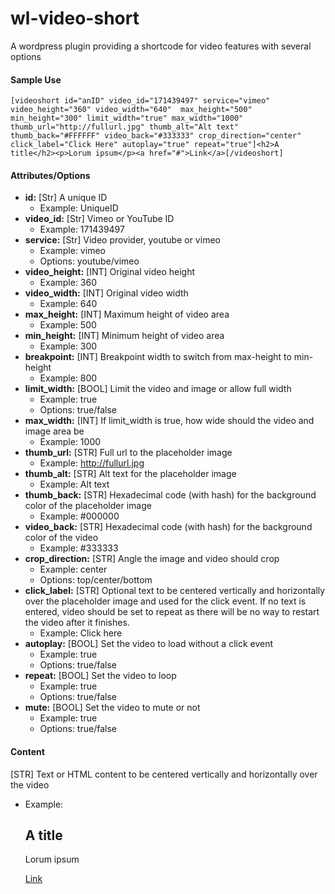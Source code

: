 # wl-video-short
A wordpress plugin providing a shortcode for video features with several options

#### Sample Use
```
[videoshort id="anID" video_id="171439497" service="vimeo" video_height="360" video_width="640"  max_height="500" min_height="300" limit_width="true" max_width="1000"  thumb_url="http://fullurl.jpg" thumb_alt="Alt text" thumb_back="#FFFFFF" video_back="#333333" crop_direction="center" click_label="Click Here" autoplay="true" repeat="true"]<h2>A title</h2><p>Lorum ipsum</p><a href="#">Link</a>[/videoshort]
```

#### Attributes/Options
- **id:** [Str] A unique ID
  - Example: UniqueID
- **video_id:** [Str] Vimeo or YouTube ID
  - Example: 171439497
- **service:** [Str] Video provider, youtube or vimeo
  - Example: vimeo
  - Options: youtube/vimeo
- **video_height:** [INT] Original video height
  - Example: 360
- **video_width:** [INT] Original video width
  - Example: 640
- **max_height:** [INT] Maximum height of video area
  - Example: 500
- **min_height:** [INT] Minimum height of video area
  - Example: 300
- **breakpoint:** [INT] Breakpoint width to switch from max-height to min-height
  - Example: 800
- **limit_width:** [BOOL] Limit the video and image or allow full width
  - Example: true
  - Options: true/false
- **max_width:** [INT] If limit_width is true, how wide should the video and image area be
  - Example: 1000
- **thumb_url:** [STR] Full url to the placeholder image
  - Example: http://fullurl.jpg
- **thumb_alt:** [STR] Alt text for the placeholder image
  - Example: Alt text
- **thumb_back:** [STR] Hexadecimal code (with hash) for the background color of the placeholder image
  - Example: #000000
- **video_back:** [STR] Hexadecimal code (with hash) for the background color of the video
  - Example: #333333
- **crop_direction:** [STR] Angle the image and video should crop
  - Example: center
  - Options: top/center/bottom  
- **click_label:** [STR] Optional text to be centered vertically and horizontally over the placeholder image and used for the click event. If no text is entered, video should be set to repeat as there will be no way to restart the video after it finishes.
  - Example: Click here
- **autoplay:** [BOOL] Set the video to load without a click event
  - Example: true
  - Options: true/false
- **repeat:** [BOOL] Set the video to loop
  - Example: true
  - Options: true/false
- **mute:** [BOOL] Set the video to mute or not
  - Example: true
  - Options: true/false
  
#### Content
[STR] Text or HTML content to be centered vertically and horizontally over the video
  - Example: <h2>A title</h2><p>Lorum ipsum</p><a href="#">Link</a>